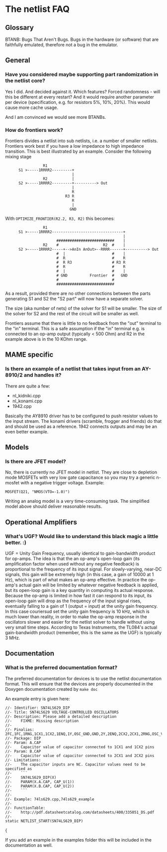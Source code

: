 # The netlist FAQ

## Glossary

BTANB: Bugs That Aren't Bugs. Bugs in the hardware (or software) that are 
faithfully emulated, therefore not a bug in the emulator.

## General

### Have you considered maybe supporting part randomization in the netlist core?

Yes I did. And decided against it. Which features? Forced randomness - will this
be different at every restart? And it would require another parameter per device
(specification, e.g. for resistors 5%, 10%, 20%). This would cause more cache
usage.

And I am convinced we would see more BTANBs.

### How do frontiers work?

Frontiers divides a netlist into sub netlists, i.e. a number of smaller netlists.
Frontiers work best if you have a low impedance to high impedance transition.
This is best illustrated by an example. Consider the following mixing stage

	                 R1
	      S1 >-----1RRRR2---------+
	                              |
	                 R2           |
	      S2 >-----1RRRR2---------+----------> Out
	                              |
	                              R
	                           R3 R
	                              R
	                              |
	                             GND

With `OPTIMIZE_FRONTIER(R2.2, R3, R2)` this becomes:

	                 R1
	      S1 >-----1RRRR2--------------------------------+
	                                                     |
	                       ##########################    |
	                 R2    #                    R2  #    |
	      S2 >-----1RRRR2-----+-->AnIn AnOut>--RRRR------+----------> Out
	                       #  |                     #    |
	                       #  R                     #    R
	                       #  R R3                  # R3 R
	                       #  R                     #    R
	                       #  |                     #    |
	                       # GND          Frontier  #   GND
	                       #                        #
	                       ##########################

As a result, provided there are no other connections between the parts
generating S1 and S2 the "S2 part" will now have a separate solver.

The size (aka number of nets) of the solver for S1 will be smaller.
The size of the solver for S2 and the rest of the circuit will be smaller
as well.

Frontiers assume that there is little to no feedback from the "out" terminal to the "in"
terminal. This is a safe assumption if the "in" terminal e.g. is connected to an
op-amp output (typically < 500 Ohm) and R2 in the example above is in the 10 KOhm range.

## MAME specific

### Is there an example of a netlist that takes input from an AY-8910/2 and handles it?

There are quite a few:

- nl_kidniki.cpp
- nl_konami.cpp
- 1942.cpp

Basically the AY8910 driver has to be configured to push resistor values to the
input stream. The konami drivers (scramble, frogger and friends) do that and
should be used as a reference. 1942 connects outputs and may be an even better example.

## Models

### Is there are JFET model?

No, there is currently no JFET model in netlist. They are close to depletion 
mode MOSFETs with very low gate capacitance so you may try a generic n-mosfet 
with a negative trigger voltage. Example:

	MOSFET(Q21, "NMOS(VTO=-1.0)")

Writing an analog model is a very time-consuming task. The simplified model above should
deliver reasonable results.

## Operational Amplifiers

### What's UGF? Would like to understand this black magic a little better. :)

UGF = Unity Gain Frequency, usually identical to gain-bandwidth product for
op-amps. The idea is that the an op-amp's open-loop gain (its amplification
factor when used without any negative feedback) is proportional to the
frequency of its input signal. For slowly-varying, near-DC signals, this gain
will be extremely high (in this case, a gain of 10000 at 1 Hz), which is part
of what makes an op-amp effective. In practice the op-amp's actual gain will
be limited by whatever negative feedback is applied, but its open-loop gain
is a key quantity in computing its actual response. Because the op-amp is
limited in how fast it can respond to its input, its open-loop gain will
drop as the frequency of the input signal rises, eventually falling to a
gain of 1 (output = input) at the unity gain frequency. In this case
couriersud set the unity gain frequency is 10 kHz, which is much lower than
reality, in order to make the op-amp response in the oscillators slower and
easier for the netlist solver to handle without using very small time steps.
According to Texas Instruments, the TL084's actual gain-bandwidth product
(remember, this is the same as the UGF) is typically 3 MHz.

## Documentation

### What is the preferred documentation format?

The preferred documentation for devices is to use the netlist documentation format.
This will ensure that the devices are properly documented in the Doxygen
documentation created by `make doc`

An example entry is given here:

	//- Identifier: SN74LS629_DIP
	//- Title: SN74LS629 VOLTAGE-CONTROLLED OSCILLATORS
	//- Description: Please add a detailed description
	//-    FIXME: Missing description
	//-
	//- Pinalias: 2FC,1FC,1RNG,1CX1,1CX2,1ENQ,1Y,OSC_GND,GND,2Y,2ENQ,2CX2,2CX1,2RNG,OSC_VCC,VCC
	//- Package: DIP
	//- Param: A.CAP
	//-    Capacitor value of capacitor connected to 1CX1 and 1CX2 pins
	//- Param: B.CAP
	//-    Capacitor value of capacitor connected to 2CX1 and 2CX2 pins
	//- Limitations:
	//-    The capacitor inputs are NC. Capacitor values need to be specified as
	//-    ```
	//-    SN74LS629_DIP(X)
	//-    PARAM(X.A.CAP, CAP_U(1))
	//-    PARAM(X.B.CAP, CAP_U(2))
	//-    ```
	//-
	//- Example: 74ls629.cpp,74ls629_example
	//-
	//- FunctionTable:
	//-    http://pdf.datasheetcatalog.com/datasheets/400/335051_DS.pdf
	//-
	static NETLIST_START(SN74LS629_DIP)
{

If you add an example in the examples folder this will be included in the 
documentation as well.

